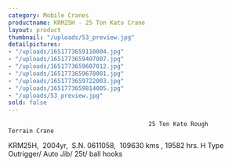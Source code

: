 ```yaml
---
category: Mobile Cranes
productname: KRM25H - 25 Ton Kato Crane
layout: product
thumbnail: "/uploads/53_preview.jpg"
detailpictures:
- "/uploads/1651773659110004.jpg"
- "/uploads/1651773659407007.jpg"
- "/uploads/1651773659607012.jpg"
- "/uploads/1651773659678001.jpg"
- "/uploads/1651773659722003.jpg"
- "/uploads/1651773659814005.jpg"
- "/uploads/53_preview.jpg"
sold: false
---
```


                                            25 Ton Kato Rough Terrain Crane
KRM25H,  2004yr,  S.N. 0611058,  109630 kms , 19582 hrs.
H Type Outrigger/ Auto Jib/ 25t/ ball hooks


